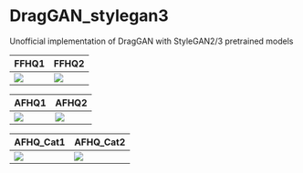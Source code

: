 # DragGAN_stylegan3
Unofficial implementation of DragGAN with StyleGAN2/3 pretrained models

|FFHQ1|FFHQ2|
|-|-|
|![](https://github.com/MingtaoGuo/DragGAN_stylegan3/blob/main/resources/ffhq_400.gif)|![](https://github.com/MingtaoGuo/DragGAN_stylegan3/blob/main/resources/ffhq_600.gif)|

|AFHQ1|AFHQ2|
|-|-|
|![](https://github.com/MingtaoGuo/DragGAN_stylegan3/blob/main/resources/afhq_100.gif)|![](https://github.com/MingtaoGuo/DragGAN_stylegan3/blob/main/resources/afhq_400.gif)|

|AFHQ_Cat1|AFHQ_Cat2|
|-|-|
|![](https://github.com/MingtaoGuo/DragGAN_stylegan3/blob/main/resources/afhq_100.gif)|![](https://github.com/MingtaoGuo/DragGAN_stylegan3/blob/main/resources/afhq_400.gif)|
